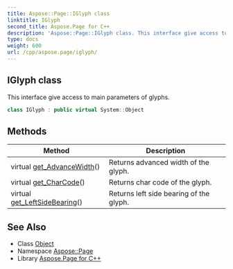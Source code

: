 ```yaml
---
title: Aspose::Page::IGlyph class
linktitle: IGlyph
second_title: Aspose.Page for C++
description: 'Aspose::Page::IGlyph class. This interface give access to main parameters of glyphs in C++.'
type: docs
weight: 600
url: /cpp/aspose.page/iglyph/
---
```

## IGlyph class


This interface give access to main parameters of glyphs.

```cpp
class IGlyph : public virtual System::Object
```

## Methods

| Method | Description |
| --- | --- |
| virtual [get_AdvanceWidth](./get_advancewidth/)() | Returns advanced width of the glyph. |
| virtual [get_CharCode](./get_charcode/)() | Returns char code of the glyph. |
| virtual [get_LeftSideBearing](./get_leftsidebearing/)() | Returns left side bearing of the glyph. |
## See Also

* Class [Object](../../system/object/)
* Namespace [Aspose::Page](../)
* Library [Aspose.Page for C++](../../)
